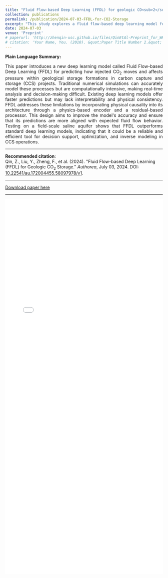 ```yaml
---
title: "Fluid Flow-based Deep Learning (FFDL) for geologic CO<sub>2</sub> Storage"
collection: publications
permalink: /publication/2024-07-03-FFDL-for-CO2-Storage
excerpt: "This study explores a fluid flow-based deep learning model for predicting CO<sub>2</sub> storage dynamics in geologic formations, enhancing spatiotemporal prediction accuracy."
date: 2024-07-03
venue: 'Preprint'
# paperurl: 'http://zhenqin-usc.github.io/files/QinEtAl-Preprint_for_WRR_2024-FFDL_for_GCS_Spatiotemporal_Prediction.pdf'
# citation: 'Your Name, You. (2010). &quot;Paper Title Number 2.&quot; <i>Journal 1</i>. 1(2).'
---
```


**Plain Language Summary:**
<div style="text-align: justify;">
This paper introduces a new deep learning model called Fluid Flow-based Deep Learning (FFDL) for predicting how injected CO<sub>2</sub> moves and affects pressure within geological storage formations in carbon capture and storage (CCS) projects. Traditional numerical simulations can accurately model these processes but are computationally intensive, making real-time analysis and decision-making difficult. Existing deep learning models offer faster predictions but may lack interpretability and physical consistency. FFDL addresses these limitations by incorporating physical causality into its architecture through a physics-based encoder and a residual-based processor. This design aims to improve the model's accuracy and ensure that its predictions are more aligned with expected fluid flow behavior. Testing on a field-scale saline aquifer shows that FFDL outperforms standard deep learning models, indicating that it could be a reliable and efficient tool for decision support, optimization, and inverse modeling in CCS operations.
</div>

---

**Recommended citation**:  
Qin, Z., Liu, Y., Zheng, F., et al. (2024). "Fluid Flow-based Deep Learning (FFDL) for Geologic CO<sub>2</sub> Storage." *Authorea*, July 03, 2024. DOI: [10.22541/au.172004455.58097978/v1](https://doi.org/10.22541/au.172004455.58097978/v1).

---

[Download paper here](http://zhenqin-usc.github.io/files/QinEtAl-Preprint_for_WRR_2024-FFDL_for_GCS_Spatiotemporal_Prediction.pdf)

---
<iframe src="/files/QinEtAl-Preprint_for_WRR_2024-FFDL_for_GCS_Spatiotemporal_Prediction.pdf" width="100%" height="1200px" style="border: none;"></iframe>

